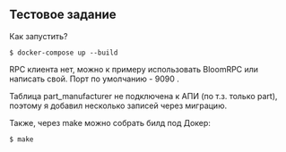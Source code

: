 Тестовое задание
----------------
Как запустить?

```
$ docker-compose up --build  
```

RPC клиента нет, можно к примеру использовать BloomRPC или написать свой. Порт по умолчанию - 9090 .

Таблица part_manufacturer не подключена к АПИ (по т.з. только part), поэтому я добавил несколько записей через миграцию.

Также, через make можно собрать билд под Докер:
```sh
$ make
```
